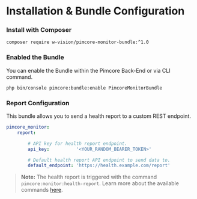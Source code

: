 # Installation & Bundle Configuration

### Install with Composer

```
composer require w-vision/pimcore-monitor-bundle:^1.0
```

### Enabled the Bundle

You can enable the Bundle within the Pimcore Back-End or via CLI command.

```
php bin/console pimcore:bundle:enable PimcoreMonitorBundle
```

### Report Configuration

This bundle allows you to send a health report to a custom REST endpoint.

```yaml
pimcore_monitor:
    report:

        # API key for health report endpoint.
        api_key:          '<YOUR_RANDOM_BEARER_TOKEN>'

        # Default health report API endpoint to send data to.
        default_endpoint: 'https://health.example.com/report'
```

> **Note:** The health report is triggered with the command `pimcore:monitor:health-report`.
> Learn more about the available commands [here](02-commands.md).
